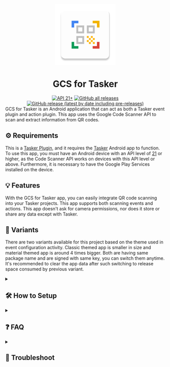<div align="center">
<picture>
  <source media="(prefers-color-scheme: dark)" srcset="assets/ic_launcher_dark.png">
  <img alt="" src="app/src/main/res/mipmap-xxxhdpi/ic_launcher.png">
</picture><br>
<h1 align="center">GCS for Tasker</h1>
<a href="https://developer.android.com/tools/releases/platforms#5.0">
<img alt="API 21+" src="https://img.shields.io/badge/API-21%2B-brightgreen.svg?style=for-the-badge&color=FF0800" title="Android 5.0 Lollipop"></a>
<a href="https://github.com/abhishekabhi789/GCS_for_Tasker/releases">
<img alt="GitHub all releases" src="https://img.shields.io/github/downloads/abhishekabhi789/GCS_for_Tasker/total?style=for-the-badge&color=00C853"></a>
<a href="https://github.com/abhishekabhi789/GCS_for_Tasker/releases/latest">
<img alt="GitHub release (latest by date including pre-releases)" src="https://img.shields.io/github/v/release/abhishekabhi789/GCS_for_Tasker?include_prereleases&style=for-the-badge&color=0091EA"></a>
</div>GCS for Tasker is an Android application that can act as both a Tasker event plugin and action
plugin. This app uses the Google Code Scanner API to scan and extract information from QR codes.<br>


## :gear: Requirements

This is a [Tasker Plugin](https://tasker.joaoapps.com/plugins-intro.html), and it requires
the [Tasker](https://joaoapps.com/tasker/) Android app to function. To use this app, you must have
an Android device with an API level of [21](## "Android 5.0 Lollipop") or higher, as the Code Scanner API works on devices with
this API level or above. Furthermore, it is necessary to have the Google Play Services installed on the device.

## :bulb: Features

With the GCS for Tasker app, you can easily integrate QR code scanning into your Tasker projects.
This app supports both scanning events and actions. This app doesn't ask for camera permissions, nor
does it store or share any data except with Tasker.

## :dna: Variants

There are two variants available for this project based on the theme used in event configuration activity. Classic themed app is smaller in size and material themed app is around 4 times bigger. Both are having same package name and are signed with same key, you can switch them anytime. It's recommended to clear the app data after such switching to release space consumed by previous variant.

<details><summary>

## :hammer_and_wrench: How to Setup
</summary>
Install this plugin app and Tasker.

#### In Tasker

- For events, select the "Event" option, then choose "Plugin" and select "GCS for Tasker" from the
  list. From there, you can configure the event based on your preferences.
	
	* Value filter: The event will trigger only when the raw value of the scanned code matches the value filter. This field supports both simple and regex matching. Adjust the switch next to this field to choose simple matching or regex matching.
	
	* Type filter: The event will trigger only when the qr code type matches the type filter. This field takes integers from 0 to 12. Refer [BarcodeValueType](https://developers.google.com/android/reference/com/google/mlkit/vision/barcode/common/Barcode.BarcodeValueType) for information about code type constants. Use the search icon next to this field to easily select code types.
	
	If both the value filter and type filter are defined, then the event triggers only if both conditions are satisfied.
	
- For actions, select "Plugin" from the "Select action category" list, and then choose "GCS for Tasker". Action plugins do not require any inputs, Upon saving a "Configuration Saved" toast message will be displayed.

#### In GCS for Tasker

After completing the Tasker setup, try to perform a scan.

- If scanner modules are present, you will see the camera opened with the Google Code Scanner UI.
- If scanner modules are absent, you will see a toast message saying "Waiting for the Barcode UI
  module to be downloaded."
    * This download is a background task and is handled by the Google Play Service. You won't be
      notified when the task is completed.

</details>
<details><summary>

## :question: FAQ
</summary>

 #### Can this be used on a device that does not have Google Play Services?
  > No, the app uses the unbundled Google code scanner API provided by Google Play Services on the
  device.

 #### Why does this app use the Google Code Scanner?
 >- Easy to Implement and use.
 >- It can scan QR codes quickly.
 >- Scans damaged or distorted QR codes accurately.
 >- Supports a variety of QR code formats.

 #### Does the app require an internet connection to function?
  > This app does not require an internet connection since the scanner library is capable of working
  offline. However, Google Play Services requires an internet connection to download QR scanner
  libraries if they are not already present on your device.

 #### Sometimes the app closes with a toast message saying "Scanning Failed"!
  > The reason for this is unknown to us, but in most cases it can be fixed by clearing the data of
  Google Play Services (Attention!: Use caution when deleting). We are trying to fix this issue.

 #### Does clearing app data delete any setup or data?
  > All configuration data is stored in Tasker and the scanner library is in google play services,
  so by clearing the app data of this app will not make any problem. Also, if you want to save
  the scan results, you have to set up a Tasker task to do so.
  
</details>
<details><summary>

## :wrench: Troubleshoot
</summary>

 #### Sometimes back button closes the scanner but again opens it without closing the app.
  > It's a know bug. It'll be fixed soon once the scanner code is optimized. Press home button to exit from the loop.

 #### Keep seeing the message 'Waiting for the Barcode UI module to be downloaded' whenever trying to scan a code.
  > This means the device doesn't have the scanner modules, and Google Play Service will try to
  download the module. Allow some time and ensure network connectivity to complete the download. The
  download task is hidden and handled by Google Play Services. If the issue persists, check [Scanner module not downloading](#scanner-module-not-downloading).

 #### Scanner module not downloading.
  >- Ensure internet connection.
  >- Ensure battery saver is turned off.
  >- Update play service if available.
  >- Reboot device.
  >
  > If problem persists try
  >- clearing the data of Google Play Services (Attention!: Use caution when deleting)
  >- Upgrade or downgrade Google Play Services.

 #### Code Scanned but no response from Tasker.
  >- Try a different code to make sure the tasker setup is correct.
  >- Check Tasker run log.
  >- Try both event and action.
  >- Create a new event/action without any filter rules and flash the output.
  >
  >  If you think it could be a bug, create an issue with relevant data.
  > **Warning** 
  > Careful with posting qr images and other data as they may contain personal data.
  
 #### Toast message saying "Scanning failed"
  > Probably due to bugs with scanner module.
  Try
  >- Clearing the data of Google Play Services.
    > **Attention** 
  > Use caution when deleting.
  >- Upgrade or downgrade Google Play Services.
  >- Wait for a bug fix from google.
</details>